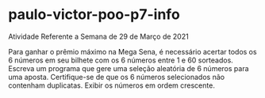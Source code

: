 # paulo-victor-poo-p7-info
Atividade Referente a Semana de 29 de Março de 2021

Para ganhar o prêmio máximo na Mega Sena, é necessário
acertar todos os 6 números em seu bilhete com os 6 números entre 1 e 60
sorteados. Escreva um programa que gere uma seleção aleatória de 6 números para
uma aposta. Certifique-se de que os 6 números selecionados não contenham
duplicatas. Exibir os números em ordem crescente.